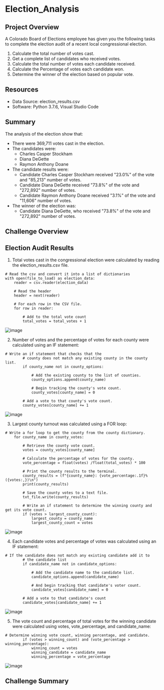 # Election_Analysis

## Project Overview
A Colorado Board of Elections employee has given you the following tasks to complete the election audit of a recent local congressional election.

1. Calculate the total number of votes cast.
2. Get a complete list of candidates who received votes.
3. Calculate the total number of votes each candidate received.
4. Calculate the Percentage of votes each candidate won.
5. Determine the winner of the election based on popular vote.

## Resources
- Data Source: election_results.csv
- Software: Python 3.7.6, Visual Studio Code

## Summary
The analysis of the election show that:
- There were 369,711 votes cast in the election.
- The candidates were:
  - Charles Casper Stockham
  - Diana DeGette
  - Raymon Anthony Doane
- The candidate results were:
  - Candidate Charles Casper Stockham received "23.0%" of the vote and "85,213" number of votes.
  - Candidate Diana DeGette received "73.8%" of the vote and "272,892" number of votes.
  - Candidate Raymon Anthony Doane received "3.1%" of the vote and "11,606" number of votes.
- The winner of the election was:
  - Candidate Diana DeGette, who received "73.8%" of the vote and "272,892" number of votes.

## Challenge Overview

## Election Audit Results
1. Total votes cast in the congressional election were calculated by reading the election_results.csv file.

~~~
# Read the csv and convert it into a list of dictionaries
with open(file_to_load) as election_data:
    reader = csv.reader(election_data)

    # Read the header
    header = next(reader)

    # For each row in the CSV file.
    for row in reader:

        # Add to the total vote count
        total_votes = total_votes + 1
~~~

![image](https://user-images.githubusercontent.com/76491891/110859867-17b88b00-828a-11eb-867a-a329bc34b11f.png)

2. Number of votes and the percentage of votes for each county were calculated using an IF statement:

~~~
# Write an if statement that checks that the
        # county does not match any existing county in the county list.
        if county_name not in county_options:

            # Add the existing county to the list of counties.
            county_options.append(county_name)

            # Begin tracking the county's vote count.
            county_votes[county_name] = 0

        # Add a vote to that county's vote count.
        county_votes[county_name] += 1      
~~~

![image](https://user-images.githubusercontent.com/76491891/110859812-ff487080-8289-11eb-8662-9b595c83d827.png)

3. Largest county turnout was calculated using a FOR loop:

~~~
# Write a for loop to get the county from the county dictionary.
    for county_name in county_votes:
        
        # Retrieve the county vote count.
        votes = county_votes[county_name]
        
        # Calculate the percentage of votes for the county.
        vote_percentage = float(votes) /float(total_votes) * 100

        # Print the county results to the terminal.
        county_results = (f"{county_name}: {vote_percentage:.1f}% ({votes:,})\n")
        print(county_results)
        
        # Save the county votes to a text file.
        txt_file.write(county_results)
        
        # Write an if statement to determine the winning county and get its vote count.
        if (votes > largest_county_count):
            largest_county = county_name
            largest_county_count = votes
~~~

![image](https://user-images.githubusercontent.com/76491891/110859989-3ae33a80-828a-11eb-8aef-c97da415bba9.png)

4. Each candidate votes and percentage of votes was calculated using an IF statement:
~~~
# If the candidate does not match any existing candidate add it to
        # the candidate list
        if candidate_name not in candidate_options:

            # Add the candidate name to the candidate list.
            candidate_options.append(candidate_name)

            # And begin tracking that candidate's voter count.
            candidate_votes[candidate_name] = 0

        # Add a vote to that candidate's count
        candidate_votes[candidate_name] += 1
~~~

![image](https://user-images.githubusercontent.com/76491891/110860110-5d755380-828a-11eb-80cb-5b025ebb08ba.png)

5. The vote count and percentage of total votes for the winning candidate were calculated using votes, vote_percentage, and candidate_name:
~~~
# Determine winning vote count, winning percentage, and candidate.
        if (votes > winning_count) and (vote_percentage > winning_percentage):
            winning_count = votes
            winning_candidate = candidate_name
            winning_percentage = vote_percentage
~~~

![image](https://user-images.githubusercontent.com/76491891/110860147-6a924280-828a-11eb-9495-4547adfde502.png)

## Challenge Summary






